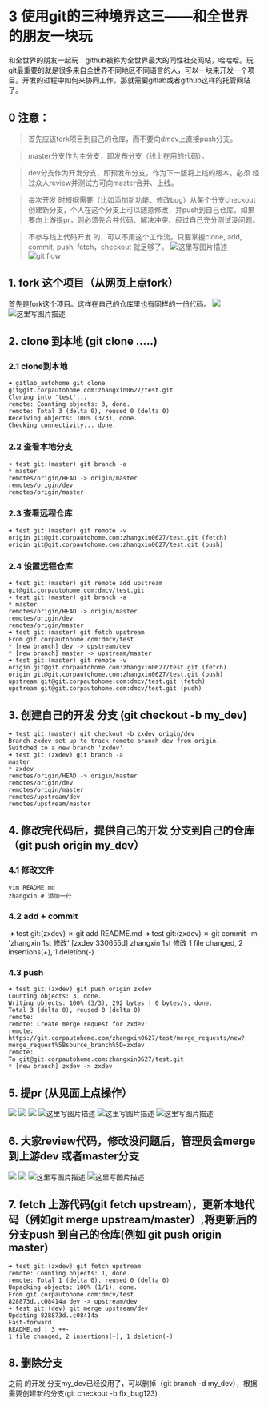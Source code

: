 ﻿
# 3 使用git的三种境界这三——和全世界的朋友一块玩
和全世界的朋友一起玩：github被称为全世界最大的同性社交网站，哈哈哈。玩git最重要的就是很多来自全世界不同地区不同语言的人，可以一块来开发一个项目。开发的过程中如何来协同工作，那就需要gitlab或者github这样的托管网站了。
## 0 注意：

> 首先应该fork项目到自己的仓库，而不要向dmcv上直接push分支。

> master分支作为主分支，即发布分支（线上在用的代码）。

> dev分支作为开发分支，即预发布分支，作为下一版将上线的版本。必须 经过众人review并测试方可向master合并、上线。

> 每次开发 时根据需要（比如添加新功能、修改bug）从某个分支checkout创建新分支，个人在这个分支上可以随意修改，并push到自己仓库。如果要向上游提pr，则必须先合并代码、解决冲突、经过自己充分测试没问题。

> 不参与线上代码开发 的，可以不用这个工作流。只要掌握clone, add, commit, push, fetch，checkout 就足够了。
![这里写图片描述](http://img.blog.csdn.net/20171012125024342?watermark/2/text/aHR0cDovL2Jsb2cuY3Nkbi5uZXQvc2RseXB5enE=/font/5a6L5L2T/fontsize/400/fill/I0JBQkFCMA==/dissolve/70/gravity/SouthEast)
![git flow](gitflow.png)


## 1. fork 这个项目（从网页上点fork）
首先是fork这个项目。这样在自己的仓库里也有同样的一份代码。
![](gitflow_01_fork.png)
![这里写图片描述](http://img.blog.csdn.net/20171012125054315?watermark/2/text/aHR0cDovL2Jsb2cuY3Nkbi5uZXQvc2RseXB5enE=/font/5a6L5L2T/fontsize/400/fill/I0JBQkFCMA==/dissolve/70/gravity/SouthEast)

## 2. clone 到本地 (git clone .....)
### 2.1 clone到本地
```
➜ gitlab_autohome git clone git@git.corpautohome.com:zhangxin0627/test.git
Cloning into 'test'...
remote: Counting objects: 3, done.
remote: Total 3 (delta 0), reused 0 (delta 0)
Receiving objects: 100% (3/3), done.
Checking connectivity... done.
```
### 2.2 查看本地分支
```
➜ test git:(master) git branch -a
* master
remotes/origin/HEAD -> origin/master
remotes/origin/dev
remotes/origin/master
```
### 2.3 查看远程仓库
```
➜ test git:(master) git remote -v
origin git@git.corpautohome.com:zhangxin0627/test.git (fetch)
origin git@git.corpautohome.com:zhangxin0627/test.git (push)
```
### 2.4 设置远程仓库
```
➜ test git:(master) git remote add upstream git@git.corpautohome.com:dmcv/test.git
➜ test git:(master) git branch -a
* master
remotes/origin/HEAD -> origin/master
remotes/origin/dev
remotes/origin/master
➜ test git:(master) git fetch upstream
From git.corpautohome.com:dmcv/test
* [new branch] dev -> upstream/dev
* [new branch] master -> upstream/master
➜ test git:(master) git remote -v
origin git@git.corpautohome.com:zhangxin0627/test.git (fetch)
origin git@git.corpautohome.com:zhangxin0627/test.git (push)
upstream git@git.corpautohome.com:dmcv/test.git (fetch)
upstream git@git.corpautohome.com:dmcv/test.git (push)
```
## 3. 创建自己的开发 分支 (git checkout -b my_dev)
```
➜ test git:(master) git checkout -b zxdev origin/dev
Branch zxdev set up to track remote branch dev from origin.
Switched to a new branch 'zxdev'
➜ test git:(zxdev) git branch -a
master
* zxdev
remotes/origin/HEAD -> origin/master
remotes/origin/dev
remotes/origin/master
remotes/upstream/dev
remotes/upstream/master
```
## 4. 修改完代码后，提供自己的开发 分支到自己的仓库 （git push origin my_dev）
### 4.1 修改文件
```
vim README.md
zhangxin # 添加一行
```
### 4.2 add + commit
➜ test git:(zxdev) ✗ git add README.md
➜ test git:(zxdev) ✗ git commit -m 'zhangxin 1st 修改'
[zxdev 330655d] zhangxin 1st 修改
1 file changed, 2 insertions(+), 1 deletion(-)
### 4.3 push
```
➜ test git:(zxdev) git push origin zxdev
Counting objects: 3, done.
Writing objects: 100% (3/3), 292 bytes | 0 bytes/s, done.
Total 3 (delta 0), reused 0 (delta 0)
remote:
remote: Create merge request for zxdev:
remote: https://git.corpautohome.com/zhangxin0627/test/merge_requests/new?merge_request%5Bsource_branch%5D=zxdev
remote:
To git@git.corpautohome.com:zhangxin0627/test.git
* [new branch] zxdev -> zxdev
```
## 5. 提pr (从见面上点操作）
![](gitflow_05_01_createpr.png)
![](gitflow_05_02_merge1.png)
![](gitflow_05_03_merge2.png)
![这里写图片描述](http://img.blog.csdn.net/20171012125152971?watermark/2/text/aHR0cDovL2Jsb2cuY3Nkbi5uZXQvc2RseXB5enE=/font/5a6L5L2T/fontsize/400/fill/I0JBQkFCMA==/dissolve/70/gravity/SouthEast)
![这里写图片描述](http://img.blog.csdn.net/20171012125350119?watermark/2/text/aHR0cDovL2Jsb2cuY3Nkbi5uZXQvc2RseXB5enE=/font/5a6L5L2T/fontsize/400/fill/I0JBQkFCMA==/dissolve/70/gravity/SouthEast)
![这里写图片描述](http://img.blog.csdn.net/20171012125535058?watermark/2/text/aHR0cDovL2Jsb2cuY3Nkbi5uZXQvc2RseXB5enE=/font/5a6L5L2T/fontsize/400/fill/I0JBQkFCMA==/dissolve/70/gravity/SouthEast)

## 6. 大家review代码，修改没问题后，管理员会merge到上游dev 或者master分支

![](gitflow_06_01_mr3.png)
![](gitflow_06_02.png)
![这里写图片描述](http://img.blog.csdn.net/20171012130758634?watermark/2/text/aHR0cDovL2Jsb2cuY3Nkbi5uZXQvc2RseXB5enE=/font/5a6L5L2T/fontsize/400/fill/I0JBQkFCMA==/dissolve/70/gravity/SouthEast)
![这里写图片描述](http://img.blog.csdn.net/20171012130912619?watermark/2/text/aHR0cDovL2Jsb2cuY3Nkbi5uZXQvc2RseXB5enE=/font/5a6L5L2T/fontsize/400/fill/I0JBQkFCMA==/dissolve/70/gravity/SouthEast)

## 7. fetch 上游代码(git fetch upstream)，更新本地代码（例如git merge upstream/master）,将更新后的分支push 到自己的仓库(例如 git push origin master)
```
➜ test git:(zxdev) git fetch upstream
remote: Counting objects: 1, done.
remote: Total 1 (delta 0), reused 0 (delta 0)
Unpacking objects: 100% (1/1), done.
From git.corpautohome.com:dmcv/test
828873d..c08414a dev -> upstream/dev
➜ test git:(dev) git merge upstream/dev
Updating 828873d..c08414a
Fast-forward
README.md | 3 ++-
1 file changed, 2 insertions(+), 1 deletion(-)
```
## 8. 删除分支
之前 的开发 分支my_dev已经没用了，可以删掉（git branch -d my_dev），根据需要创建新的分支(git checkout -b fix_bug123)
